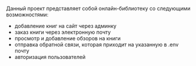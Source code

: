 Данный проект представляет собой онлайн-библиотеку со следующими возможностями:
 - добавление книг на сайт через админку
 - заказ книги через электронную почту
 - просмотр и добавление обзоров на книги
 - отправка обратной связи, которая приходит на указанную в .env почту
 - авторизация пользователей
